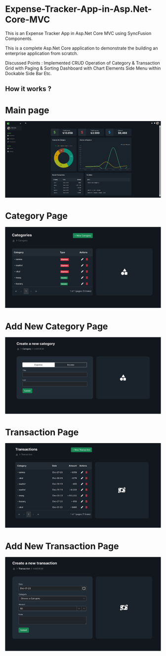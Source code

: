 # Expense-Tracker-App-in-Asp.Net-Core-MVC
This is an Expense Tracker App in Asp.Net Core MVC using SyncFusion Components.

This is a complete Asp.Net Core application to demonstrate the building an enterprise application from scratch.

Discussed Points :
Implemented CRUD Operation of Category & Transaction
Grid with Paging & Sorting
Dashboard with Chart Elements
Side Menu within Dockable Side Bar
Etc.



 ## How it works ?
 
# Main page
![](main.png)

# Category Page 
![](ctgy.png)

# Add New Category Page
![](AddCtgy.png)

# Transaction Page
![](Transactions.png)


# Add New Transaction Page
![](AddTransaction.png)